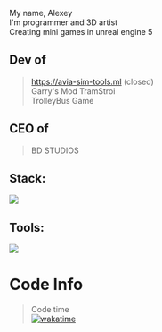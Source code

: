 My name, Alexey <br />
I'm programmer and 3D artist <br />
Creating mini games in unreal engine 5<br />
## Dev of <br />
>https://avia-sim-tools.ml (closed)<br />
>Garry's Mod TramStroi <br />
>TrolleyBus Game <br />
## CEO of <br />
> BD STUDIOS
## Stack:
<img src="https://skillicons.dev/icons?i=html,css,js,ts,nodejs,mysql,py,postgres,vue,cs,flask,mongodb,unreal,lua,bootstrap&perline=50" />

## Tools:

<img src="https://skillicons.dev/icons?i=git,vscode,figma,cloudflare,github,blender" />

# Code Info
>Code time<br />
[![wakatime](https://wakatime.com/badge/user/018ba99c-e9c6-417d-a742-232d13ec020e.svg)](https://wakatime.com/@018ba99c-e9c6-417d-a742-232d13ec020e)
